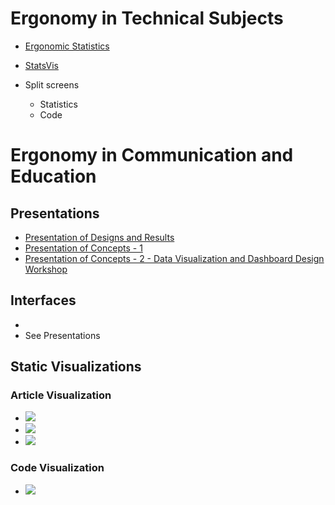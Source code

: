 # Ergonomy in Technical Subjects

- [Ergonomic Statistics](https://github.com/clokman/academic-visualization/blob/master/Ergonomic%20Statistics.md)

- [StatsVis](http://clokman.com/hosting/StatsVis/standard_deviation.swf)

- Split screens
	- Statistics
	- Code

# Ergonomy in Communication and Education

## Presentations

- [Presentation of Designs and Results](https://prezi.com/wxx1okr031bn/sample-segment-2/)
- [Presentation of Concepts - 1](https://prezi.com/tydal36_gepe/sample-segment-1/)
- [Presentation of Concepts - 2 - Data Visualization and Dashboard Design Workshop](https://prezi.com/qvsh9g0pcqii/workshop-scientific-dashboard-design-and-ergonomic-data-visualization/)


## Interfaces
- [](http://clokman.com/hosting/SVP-Course/2015-UvA/Presentations/AVP_Workshop_Map-Public.swf)
- See Presentations

## Static Visualizations

### Article Visualization
- ![](http://samples.clokman.com/samples_files/png_7.png)
- ![](http://samples.clokman.com/samples_files/png_6.png)
- ![](http://samples.clokman.com/samples_files/png_8.png)

### Code Visualization
- ![](http://samples.clokman.com/samples_files/png_11.png)
